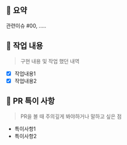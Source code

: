 ## 📕 요약

관련이슈 #00, .....

## 📗 작업 내용

> 구현 내용 및 작업 했던 내역

- [x] 작업내용1
- [x] 작업내용2

## 📘 PR 특이 사항

> PR을 볼 때 주의깊게 봐야하거나 말하고 싶은 점

- 특이사항1
- 특이사항2
